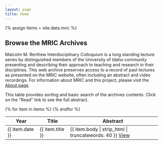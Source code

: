 ```yaml
---
layout: page
title: Home
---
```

{% assign items = site.data.mric %}

<link href="{{ site.baseurl }}/css/vanilla-dataTables.min.css" rel="stylesheet" type="text/css">

## Browse the MRIC Archives

Malcolm M. Renfrew Interdisciplinary Colloquium is a long standing lecture series by distinguished members of the University of Idaho community presenting and describing their approach to teaching and research in their disciplines.
This web archive preserves access to a record of past lectures as presented on the MRIC website, often including an abstract and video recordings.
For information about MRIC and this project, please visit the [About page](about.html).

This table provides sorting and basic search of the archives contents. 
Click on the "Read" link to see the full abstract.

<table id="index-table" class="display">
    <thead>
        <tr>
            <th>Year</th>
            <th>Title</th>
            <th>Abstract</th>
        </tr>
    </thead>
    <tbody>
{% for item in items %}        
        <tr>
            <td>{{ item.date }}</td>
            <td>{{ item.title }}</td>
            <td>{{ item.body | strip_html | truncatewords: 40 }} <a href="{{ site.baseurl }}/archive/{{ item.name }}.html">View</a></td>
        </tr>
{% endfor %}
    </tbody>
</table>

<script src="{{ site.baseurl }}/css/vanilla-dataTables.min.js" type="text/javascript"></script>

<script>
    var dataTable = new DataTable("#index-table", {
        perPage: 20,
        fixedColumns: true,
        layout: {
            top: "{info}{search}",
            bottom: "{select}{pager}"
        },
        columns: [
            { select: 0, sort: "desc" }
        ]
    });
</script>
